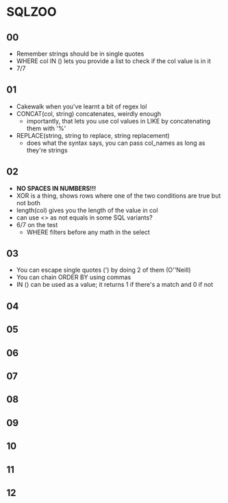 # SQLZOO

## 00
- Remember strings should be in single quotes
- WHERE col IN () lets you provide a list to check if the col value is in it
- 7/7

## 01
- Cakewalk when you've learnt a bit of regex lol
- CONCAT(col, string) concatenates, weirdly enough
    - importantly, that lets you use col values in LIKE by concatenating them with '%'
- REPLACE(string, string to replace, string replacement)
    - does what the syntax says, you can pass col_names as long as they're strings

## 02
- **NO SPACES IN NUMBERS!!!**
- XOR is a thing, shows rows where one of the two conditions are true but not both
- length(col) gives you the length of the value in col
- can use <> as not equals in some SQL variants?
- 6/7 on the test
    - WHERE filters before any math in the select 

## 03
- You can escape single quotes (') by doing 2 of them (O''Neill)
- You can chain ORDER BY using commas
- IN () can be used as a value; it returns 1 if there's a match and 0 if not

## 04


## 05


## 06


## 07


## 08


## 09


## 10


## 11


## 12
